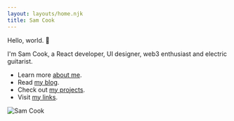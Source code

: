 ```yaml
---
layout: layouts/home.njk
title: Sam Cook
---
```


Hello, world. 👋

I'm Sam Cook, a React developer, UI designer, web3 enthusiast and electric guitarist.

<ul>
  <li class="arrow-list">
    Learn more <a href="{{ 'about/' | url }}">about me</a>.
  </li>
  <li class="arrow-list">
    Read <a href="{{ 'blog/' | url }}">my blog</a>.
  </li>
  <li class="arrow-list">
    Check out <a href="https://github.com/telekstr" target="_blank">my projects</a>.
  </li>
  <li class="arrow-list">
    Visit <a href="{{ 'links/' | url }}">my links</a>.
  </li>
</ul>

<img src="../img/prof.jpg" alt="Sam Cook">
